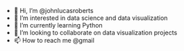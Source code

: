 - 👋 Hi, I’m @johnlucasroberts
- 👀 I’m interested in data science and data visualization
- 🌱 I’m currently learning Python
- 💞️ I’m looking to collaborate on data visualization projects
- 📫 How to reach me @gmail

<!---
johnlucasroberts/johnlucasroberts is a ✨ special ✨ repository because its `README.md` (this file) appears on your GitHub profile.
You can click the Preview link to take a look at your changes.
--->
